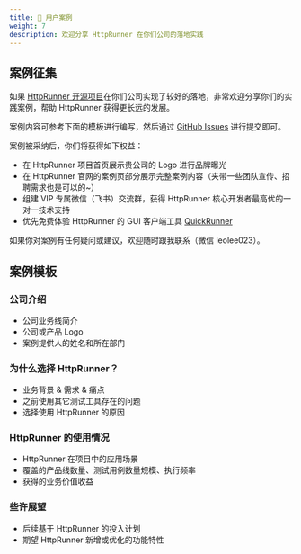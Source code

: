 ```yaml
---
title: 💌 用户案例
weight: 7
description: 欢迎分享 HttpRunner 在你们公司的落地实践
---
```


## 案例征集

如果 [HttpRunner 开源项目]在你们公司实现了较好的落地，非常欢迎分享你们的实践案例，帮助 HttpRunner 获得更长远的发展。

案例内容可参考下面的模板进行编写，然后通过 [GitHub Issues] 进行提交即可。

案例被采纳后，你们将获得如下权益：

- 在 HttpRunner 项目首页展示贵公司的 Logo 进行品牌曝光
- 在 HttpRunner 官网的案例页部分展示完整案例内容（夹带一些团队宣传、招聘需求也是可以的~）
- 组建 VIP 专属微信（飞书）交流群，获得 HttpRunner 核心开发者最高优的一对一技术支持
- 优先免费体验 HttpRunner 的 GUI 客户端工具 [QuickRunner]

如果你对案例有任何疑问或建议，欢迎随时跟我联系（微信 leolee023）。

## 案例模板

### 公司介绍

- 公司业务线简介
- 公司或产品 Logo
- 案例提供人的姓名和所在部门

### 为什么选择 HttpRunner？

- 业务背景 & 需求 & 痛点
- 之前使用其它测试工具存在的问题
- 选择使用 HttpRunner 的原因

### HttpRunner 的使用情况

- HttpRunner 在项目中的应用场景
- 覆盖的产品线数量、测试用例数量规模、执行频率
- 获得的业务价值收益

### 些许展望

- 后续基于 HttpRunner 的投入计划
- 期望 HttpRunner 新增或优化的功能特性


[HttpRunner 开源项目]: https://github.com/httprunner/httprunner
[GitHub Issues]: https://github.com/httprunner/httprunner.github.io/issues/new?assignees=&labels=用户案例&template=user_case.md&title=
[QuickRunner]: /quickrunner/

